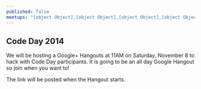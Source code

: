 ```yaml
---
published: false
meetups: "[object Object],[object Object],[object Object],[object Object],[object Object],[object Object],[object Object],[object Object]"
---
```


## Code Day 2014
We will be hosting a Google+ Hangouts at 11AM on Saturday, November 8 to hack with Code Day participants. It is going to be an all day Google Hangout so join when you want to!

The link will be posted when the Hangout starts.
